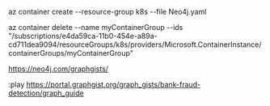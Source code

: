 az container create --resource-group k8s --file Neo4j.yaml

az container delete --name myContainerGroup --ids "/subscriptions/e4da59ca-11b0-454e-a89a-cd711dea9094/resourceGroups/k8s/providers/Microsoft.ContainerInstance/containerGroups/myContainerGroup"

https://neo4j.com/graphgists/

:play https://portal.graphgist.org/graph_gists/bank-fraud-detection/graph_guide